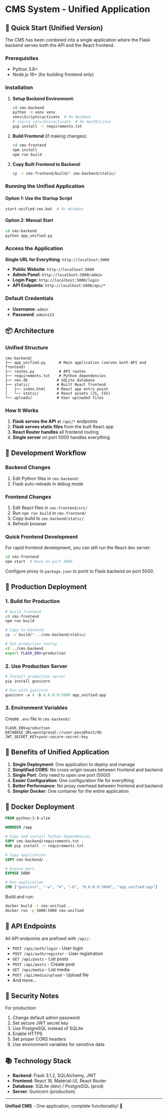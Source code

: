 # CMS System - Unified Application

## 🚀 Quick Start (Unified Version)

The CMS has been combined into a single application where the Flask backend serves both the API and the React frontend.

### Prerequisites
- Python 3.8+
- Node.js 16+ (for building frontend only)

### Installation

1. **Setup Backend Environment**:
   ```bash
   cd cms-backend
   python -m venv venv
   venv\Scripts\activate  # On Windows
   # source venv/bin/activate  # On macOS/Linux
   pip install -r requirements.txt
   ```

2. **Build Frontend** (if making changes):
   ```bash
   cd cms-frontend
   npm install
   npm run build
   ```
   
3. **Copy Built Frontend to Backend**:
   ```bash
   cp -r cms-frontend/build/* cms-backend/static/
   ```

### Running the Unified Application

#### Option 1: Use the Startup Script
```bash
start-unified-cms.bat  # On Windows
```

#### Option 2: Manual Start
```bash
cd cms-backend
python app_unified.py
```

### Access the Application

**Single URL for Everything**: `http://localhost:5000`

- **Public Website**: `http://localhost:5000`
- **Admin Panel**: `http://localhost:5000/admin`
- **Login Page**: `http://localhost:5000/login`
- **API Endpoints**: `http://localhost:5000/api/*`

### Default Credentials
- **Username**: `admin`
- **Password**: `admin123`

## 📦 Architecture

### Unified Structure
```
cms-backend/
├── app_unified.py      # Main application (serves both API and frontend)
├── routes.py           # API routes
├── requirements.txt    # Python dependencies
├── cms.db             # SQLite database
├── static/            # Built React frontend
│   ├── index.html     # React app entry point
│   └── static/        # React assets (JS, CSS)
└── uploads/           # User uploaded files
```

### How It Works
1. **Flask serves the API** at `/api/*` endpoints
2. **Flask serves static files** from the built React app
3. **React Router handles** all frontend routing
4. **Single server** on port 5000 handles everything

## 🔧 Development Workflow

### Backend Changes
1. Edit Python files in `cms-backend/`
2. Flask auto-reloads in debug mode

### Frontend Changes
1. Edit React files in `cms-frontend/src/`
2. Run `npm run build` in `cms-frontend/`
3. Copy build to `cms-backend/static/`
4. Refresh browser

### Quick Frontend Development
For rapid frontend development, you can still run the React dev server:
```bash
cd cms-frontend
npm start  # Runs on port 3000
```
Configure proxy in `package.json` to point to Flask backend on port 5000.

## 🚢 Production Deployment

### 1. Build for Production
```bash
# Build frontend
cd cms-frontend
npm run build

# Copy to backend
cp -r build/* ../cms-backend/static/

# Set production config
cd ../cms-backend
export FLASK_ENV=production
```

### 2. Use Production Server
```python
# Install production server
pip install gunicorn

# Run with gunicorn
gunicorn -w 4 -b 0.0.0.0:5000 app_unified:app
```

### 3. Environment Variables
Create `.env` file in `cms-backend/`:
```env
FLASK_ENV=production
DATABASE_URL=postgresql://user:pass@host/db
JWT_SECRET_KEY=your-secure-secret-key
```

## 🎯 Benefits of Unified Application

1. **Single Deployment**: One application to deploy and manage
2. **Simplified CORS**: No cross-origin issues between frontend and backend
3. **Single Port**: Only need to open one port (5000)
4. **Easier Configuration**: One configuration file for everything
5. **Better Performance**: No proxy overhead between frontend and backend
6. **Simpler Docker**: One container for the entire application

## 🐳 Docker Deployment

```dockerfile
FROM python:3.9-slim

WORKDIR /app

# Copy and install Python dependencies
COPY cms-backend/requirements.txt .
RUN pip install -r requirements.txt

# Copy application
COPY cms-backend/ .

# Expose port
EXPOSE 5000

# Run application
CMD ["gunicorn", "-w", "4", "-b", "0.0.0.0:5000", "app_unified:app"]
```

Build and run:
```bash
docker build -t cms-unified .
docker run -p 5000:5000 cms-unified
```

## 📝 API Endpoints

All API endpoints are prefixed with `/api/`:

- `POST /api/auth/login` - User login
- `POST /api/auth/register` - User registration
- `GET /api/posts` - List posts
- `POST /api/posts` - Create post
- `GET /api/media` - List media
- `POST /api/media/upload` - Upload file
- And more...

## 🔐 Security Notes

For production:
1. Change default admin password
2. Set secure JWT secret key
3. Use PostgreSQL instead of SQLite
4. Enable HTTPS
5. Set proper CORS headers
6. Use environment variables for sensitive data

## 📚 Technology Stack

- **Backend**: Flask 3.1.2, SQLAlchemy, JWT
- **Frontend**: React 18, Material-UI, React Router
- **Database**: SQLite (dev) / PostgreSQL (prod)
- **Server**: Gunicorn (production)

---

**Unified CMS** - One application, complete functionality! 🎉